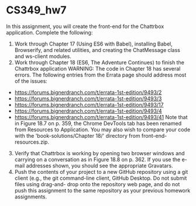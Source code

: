 # CS349_hw7

In this assignment, you will create the front-end for the Chattrbox application.
Complete the following:
1. Work through Chapter 17 (Using ES6 with Babel), installing Babel, Browserify, and related utilities,
and creating the ChatMessage class and ws-client modules.
2. Work through Chapter 18 (ES6, The Adventure Continues) to finish the Chattrbox application
WARNING: The code in Chapter 18 has several errors. The following entries from the Errata
page should address most of the issues:
- https://forums.bignerdranch.com/t/errata-1st-edition/9493/2
- https://forums.bignerdranch.com/t/errata-1st-edition/9493/3
- https://forums.bignerdranch.com/t/errata-1st-edition/9493/17
- https://forums.bignerdranch.com/t/errata-1st-edition/9493/4
- https://forums.bignerdranch.com/t/errata-1st-edition/9493/41
Note that in Figure 18.7 on p. 359, the Chrome DevTools tab has been renamed from
Resources to Application.
You may also wish to compare your code with the 'book-solutions/Chapter 18/'
directory from front-end-resources.zip.
3. Verify that Chattrbox is working by opening two browser windows and carrying on a
conversation as in Figure 18.8 on p. 362. If you use the e-mail addresses shown, you should
see the appropriate Gravatars.
4. Push the contents of your project to a new GitHub repository using a git client (e.g., the git
command-line client, GitHub Desktop. Do not submit files using drag-and- drop onto the
repository web page, and do not push this assignment to the same repository as your previous
homework assignments. 
